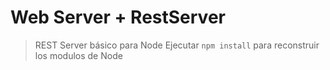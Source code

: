 # Web Server + RestServer

> REST Server básico para Node
> Ejecutar ```npm install``` para reconstruir los modulos de Node